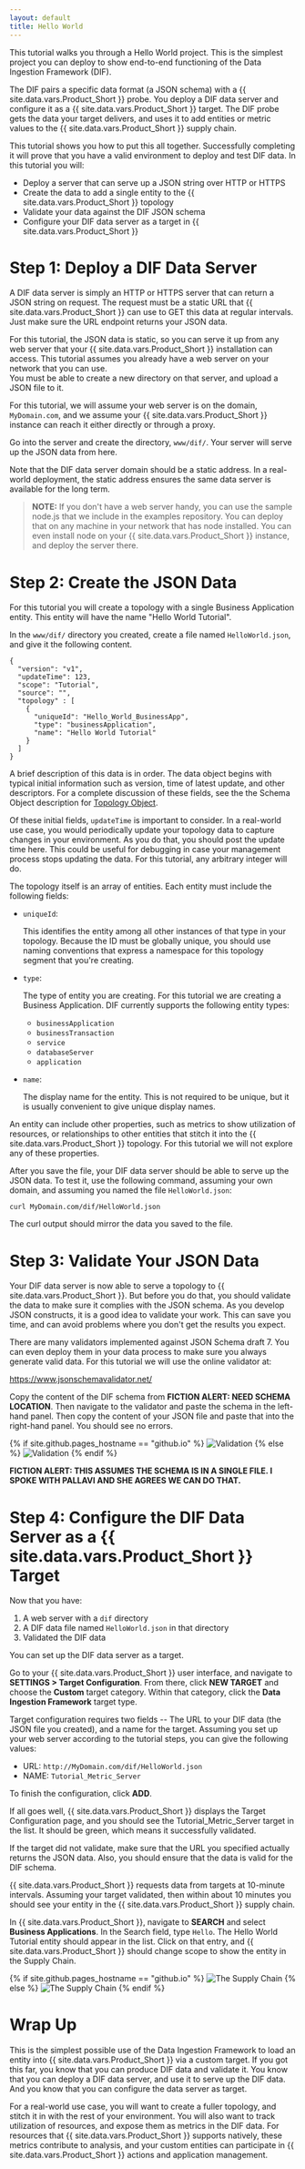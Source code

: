 ```yaml
---
layout: default
title: Hello World
---
```


This tutorial walks you through a Hello World project. This is the 
simplest project you can deploy to show end-to-end functioning of 
the Data Ingestion Framework (DIF). 

The DIF pairs a specific data format (a JSON schema) with a 
{{ site.data.vars.Product_Short }} probe. You deploy a DIF data server 
and configure it as a {{ site.data.vars.Product_Short }} target. 
The DIF probe gets the data your target delivers, and uses it to add entities or metric 
values to the {{ site.data.vars.Product_Short }} supply chain. 

This tutorial shows you how to put this all together. Successfully completing 
it will prove that you have a valid environment to deploy and test 
DIF data. In this tutorial you will:

* Deploy a server that can serve up a JSON string over HTTP or HTTPS
* Create the data to add a single entity to the {{ site.data.vars.Product_Short }}  topology
* Validate your data against the DIF JSON schema
* Configure your DIF data server as a target in {{ site.data.vars.Product_Short }}

# Step 1: Deploy a DIF Data Server

A DIF data server is simply an HTTP or HTTPS server that can return a JSON string on 
request.  The request must be a static URL that {{ site.data.vars.Product_Short }} 
can use to GET this data at regular intervals. Just make sure the URL endpoint 
returns your JSON data.

For this tutorial, the JSON data is static, so you can serve it up from any web server 
that your {{ site.data.vars.Product_Short }} installation can access. This tutorial 
assumes you already have a web server on your network that you can use.  
You must be able to create a new directory on that server, and upload a 
JSON file to it.

For this tutorial, we will assume your web server is on the domain, `MyDomain.com`, 
and we assume your {{ site.data.vars.Product_Short }} instance can reach it either directly or 
through a proxy.

Go into the server and create the directory, `www/dif/`. Your server will serve up 
the JSON data from here.

Note that the DIF data server domain should be a static address. In a real-world 
deployment, the static address ensures the same data server is available 
for the long term.

> **NOTE:** If you don't have a web server handy, you can use the sample node.js 
> that we include in the examples repository.  You can deploy that on any machine in 
> your network that has node installed. You can even install node on your 
> {{ site.data.vars.Product_Short }} instance, and deploy the server there.

# Step 2: Create the JSON Data

For this tutorial you will create a topology with a single Business Application entity. 
This entity will have the name "Hello World Tutorial". 

In the `www/dif/` directory you 
created, create a file named `HelloWorld.json`, and give it the following content. 

    {
      "version": "v1",
      "updateTime": 123,
      "scope": "Tutorial",
      "source": "",
      "topology" : [
        {
          "uniqueId": "Hello_World_BusinessApp",
          "type": "businessApplication",
          "name": "Hello World Tutorial"
        }
      ]
    }

A brief description of this data is in order. The data object begins with 
typical initial information such as version, time of latest update, and 
other descriptors. For a complete discussion of these fields, see the the 
Schema Object description for [Topology Object](Topology.html). 

Of these initial fields, `updateTime` is important to consider. 
In a real-world use case, you would 
periodically update your topology data to capture changes in your environment. 
As you do that, you should post the update time here. This could be useful for debugging 
in case your management process stops updating the data. For this tutorial, any 
arbitrary integer will do.

The topology itself is an array of entities.  Each entity  must include the following 
fields:

* `uniqueId`: 
    
    This identifies the entity among all other instances of that 
    type in your topology. Because the ID must be globally unique, you 
    should use naming conventions that express a namespace for this topology 
    segment that you're creating.
    
* `type`:
    
    The type of entity you are creating. For this tutorial we are creating a 
    Business Application. DIF currently supports the following entity types:
    - `businessApplication`
    - `businessTransaction`
    - `service`
    - `databaseServer`
    - `application`

* `name`:

    The display name for the entity. This is not required to be unique, but it is usually 
    convenient to give unique display names.

An entity can include other properties, such as metrics to show utilization of resources, 
or relationships to other entities that stitch it into the 
{{ site.data.vars.Product_Short }} topology. For this tutorial we will not explore any 
of these properties.

After you save the file, your DIF data server should be able to serve up the JSON data. 
To test it, use the following command, assuming your own domain, and assuming you 
named the file  `HelloWorld.json`:

`curl MyDomain.com/dif/HelloWorld.json`

The curl output should mirror the data you saved to the file.

# Step 3: Validate Your JSON Data

Your DIF data server is now able to serve a topology to {{ site.data.vars.Product_Short }}. 
But before you do that, you should validate the data to make sure it complies with 
the JSON schema.  As you develop JSON constructs, it is a good idea to validate your 
work. This can save you time, and can avoid problems where you don't get 
the results you expect.

There are many validators implemented against JSON Schema draft 7. You can even 
deploy them in your data process to make sure you always generate valid data. 
For this tutorial we will use the online validator at:

<a href="https://www.jsonschemavalidator.net/" target="blank">https://www.jsonschemavalidator.net/</a>

Copy the content of the DIF schema from **FICTION ALERT: NEED SCHEMA LOCATION**. 
Then navigate to the validator and paste the schema in the left-hand panel. Then 
copy the content of your JSON file and paste that into the right-hand panel. 
You should see no errors.

{% if site.github.pages_hostname == "github.io" %}
<img src="{{ site.github.baseurl }}{{ '/assets/HelloWorld_Validate.gif' | relative_url }}" alt="Validation">
{% else %}
<img src="{{ '/assets/HelloWorld_Validate.gif' | relative_url }}" alt="Validation">
{% endif %}


**FICTION ALERT: THIS ASSUMES THE SCHEMA IS IN A SINGLE FILE. I SPOKE WITH PALLAVI 
AND SHE AGREES WE CAN DO THAT.**

# Step 4: Configure the DIF Data Server as a {{ site.data.vars.Product_Short }} Target

Now that you have:

1. A web server with a `dif` directory
2. A DIF data file named `HelloWorld.json` in that directory
3. Validated the DIF data

You can set up the DIF data server as a target. 

Go to your {{ site.data.vars.Product_Short }} user interface, and navigate to 
**SETTINGS > Target Configuration**. From there, click **NEW TARGET** and choose 
the **Custom** target category. Within that category, click the 
**Data Ingestion Framework** target type.

Target configuration requires two fields -- The URL to your DIF data (the 
JSON file you created), and a name for the target.  Assuming you set up your 
web server according to the tutorial steps, you can give the following values:

* URL: `http://MyDomain.com/dif/HelloWorld.json`
* NAME: `Tutorial_Metric_Server`

To finish the configuration, click **ADD**.

If all goes well, {{ site.data.vars.Product_Short }} displays the 
Target Configuration page, and you should see the Tutorial_Metric_Server target 
in the list. It should be green, which means it successfully validated.  

If the target did not validate, make sure that the URL you specified actually 
returns the JSON data. Also, you should ensure that the data is valid 
for the DIF schema.

{{ site.data.vars.Product_Short }} requests data from targets at 10-minute intervals. 
Assuming your target validated, then within about 10 minutes you should see your 
entity in the {{ site.data.vars.Product_Short }} supply chain. 

In {{ site.data.vars.Product_Short }}, navigate to **SEARCH** and select 
**Business Applications**. In the Search field, type `Hello`. The 
Hello World Tutorial entity should appear in the list. Click on that entry, 
and {{ site.data.vars.Product_Short }} should change scope to show the 
entity in the Supply Chain.

{% if site.github.pages_hostname == "github.io" %}
<img src="{{ site.github.baseurl }}{{ '/assets/HelloWorld1_SupplyChain.gif' | relative_url }}" alt="The Supply Chain">
{% else %}
<img src="{{ '/assets/HelloWorld1_SupplyChain.gif' | relative_url }}" alt="The Supply Chain">
{% endif %}


# Wrap Up

This is the simplest possible use of the Data Ingestion Framework to load an entity into 
{{ site.data.vars.Product_Short }} via a custom target. If you got this far, 
you know that you can produce DIF data and validate it. You know that you 
can deploy a DIF data server, and use it to serve up the DIF data. And you 
know that you can configure the data server as target.

For a real-world use case, you will want to create a fuller topology, and 
stitch it in with the rest of your environment. You will also want to track 
utilization of resources, and expose them as metrics in the DIF data.  For 
resources that {{ site.data.vars.Product_Short }} supports natively, these 
metrics contribute to analysis, and your custom entities can participate in 
{{ site.data.vars.Product_Short }} actions and application management.





